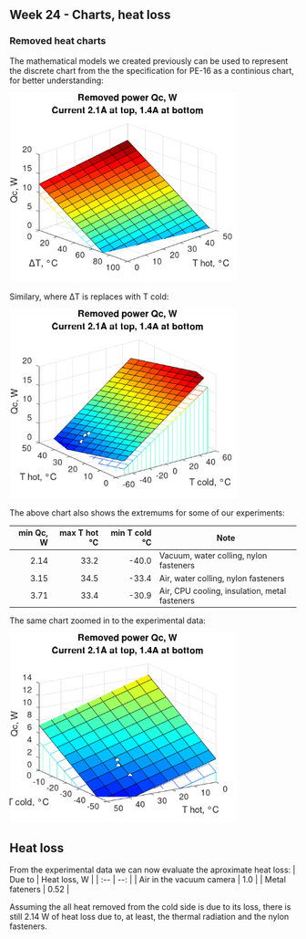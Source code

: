 ## Week 24 - Charts, heat loss
### Removed heat charts
The mathematical models we created previously can be used to represent the discrete chart from the the specification for PE-16 as a continious chart, for better understanding:

<img alt="3D chart - Qc wrt T diff and T hot" src="/img/2024-06-10 - 3D chart - Qc wrt T diff and T hot.png" width=400px>

Similary, where &#916;T is replaces with T cold:

<img alt="3D chart - Qc wrt T cold and T hot" src="/img/2024-06-10 - 3D chart - Qc wrt T cold and T hot.png" width=400px>

The above chart also shows the extremums for some of our experiments:

| min Qc, W | max T hot &deg;C | min T cold &deg;C | Note |
| --: | --: | --: | --- |
| 2.14 | 33.2 | -40.0 | Vacuum, water colling, nylon fasteners | 
| 3.15 | 34.5 | -33.4 | Air, water colling, nylon fasteners | 
| 3.71 | 33.4 | -30.9 | Air, CPU cooling, insulation, metal fasteners | 

The same chart zoomed in to the experimental data:

<img alt="3D chart - Qc wrt T cold and T hot" src="/img/2024-06-10 - 3D chart - Qc wrt T cold and T hot (zoom in).png" width=400px>

## Heat loss 
From the experimental data we can now evaluate the aproximate heat loss: 
| Due to | Heat loss, W | 
| :-- | --: |
| Air in the vacuum camera | 1.0 |
| Metal fateners | 0.52 |

Assuming the all heat removed from the cold side is due to its loss, there is still 2.14 W of heat loss due to, at least, the thermal radiation and the nylon fasteners.

